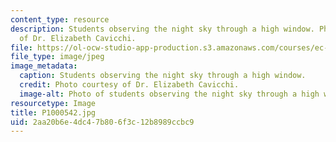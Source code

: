 ```yaml
---
content_type: resource
description: Students observing the night sky through a high window. Photo courtesy
  of Dr. Elizabeth Cavicchi.
file: https://ol-ocw-studio-app-production.s3.amazonaws.com/courses/ec-050-recreate-experiments-from-history-inform-the-future-from-the-past-galileo-january-iap-2010/2aa20b6e4dc47b806f3c12b8989ccbc9_P1000542.jpg
file_type: image/jpeg
image_metadata:
  caption: Students observing the night sky through a high window.
  credit: Photo courtesy of Dr. Elizabeth Cavicchi.
  image-alt: Photo of students observing the night sky through a high window.
resourcetype: Image
title: P1000542.jpg
uid: 2aa20b6e-4dc4-7b80-6f3c-12b8989ccbc9
---
```

